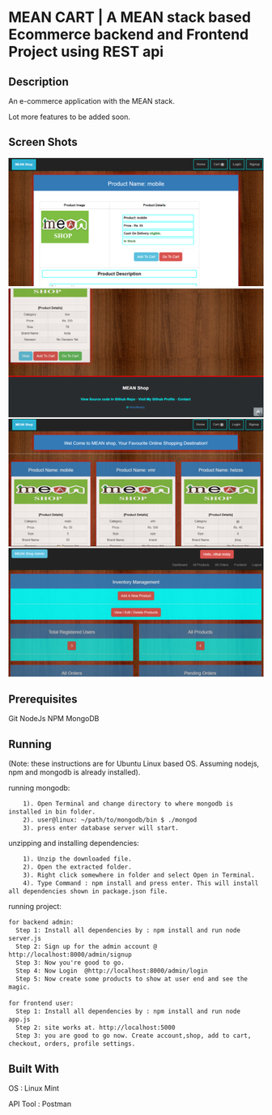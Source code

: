 # MEAN CART | A MEAN stack based Ecommerce backend and Frontend Project using REST api


## Description
An e-commerce application with the MEAN stack.

Lot more features to be added soon.

## Screen Shots

![Screen Shots](/images/mean-1.png?raw=true "MEAN Shop")
![Screen Shots](/images/mean-2.png?raw=true "MEAN Shop")
![Screen Shots](/images/mean-3.png?raw=true "MEAN Shop")
![Screen Shots](/images/mean-4.png?raw=true "MEAN Shop")
 

## Prerequisites

Git
NodeJs
NPM
MongoDB

## Running

(Note: these instructions are for Ubuntu Linux based OS. Assuming nodejs, npm and mongodb is already installed).

  running mongodb:
```
    1). Open Terminal and change directory to where mongodb is installed in bin folder.
    2). user@linux: ~/path/to/mongodb/bin $ ./mongod 
    3). press enter database server will start.
```
  unzipping and installing dependencies:
```
    1). Unzip the downloaded file.
    2). Open the extracted folder.
    3). Right click somewhere in folder and select Open in Terminal.
    4). Type Command : npm install and press enter. This will install all dependencies shown in package.json file.
```
  running project:
```
for backend admin:
  Step 1: Install all dependencies by : npm install and run node server.js
  Step 2: Sign up for the admin account @ http://localhost:8000/admin/signup
  Step 3: Now you're good to go.
  Step 4: Now Login  @http://localhost:8000/admin/login
  Step 5: Now create some products to show at user end and see the magic.

for frontend user:
  Step 1: Install all dependencies by : npm install and run node app.js
  Step 2: site works at. http://localhost:5000
  Step 3: you are good to go now. Create account,shop, add to cart, checkout, orders, profile settings.
```
## Built With

OS : Linux Mint

API Tool : Postman




